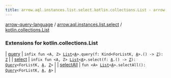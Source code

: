 ```yaml
---
title: arrow.aql.instances.list.select.kotlin.collections.List - arrow-query-language
---
```


[arrow-query-language](../../index.html) / [arrow.aql.instances.list.select](../index.html) / [kotlin.collections.List](./index.html)

### Extensions for kotlin.collections.List

| [query](query.html) | `infix fun <A, Z> `[`List`](https://kotlinlang.org/api/latest/jvm/stdlib/kotlin.collections/-list/index.html)`<`[`A`](query.html#A)`>.query(f: Kind<ForListK, `[`A`](query.html#A)`>.() -> `[`Z`](query.html#Z)`): `[`Z`](query.html#Z) |
| [select](select.html) | `infix fun <A, Z> `[`List`](https://kotlinlang.org/api/latest/jvm/stdlib/kotlin.collections/-list/index.html)`<`[`A`](select.html#A)`>.select(f: `[`A`](select.html#A)`.() -> `[`Z`](select.html#Z)`): `[`Query`](../../arrow.aql/-query/index.html)`<ForListK, `[`A`](select.html#A)`, `[`Z`](select.html#Z)`>` |
| [selectAll](select-all.html) | `fun <A> `[`List`](https://kotlinlang.org/api/latest/jvm/stdlib/kotlin.collections/-list/index.html)`<`[`A`](select-all.html#A)`>.selectAll(): `[`Query`](../../arrow.aql/-query/index.html)`<ForListK, `[`A`](select-all.html#A)`, `[`A`](select-all.html#A)`>` |

